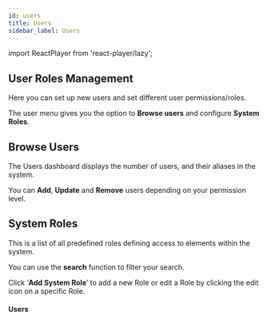 ```yaml
---
id: users
title: Users
sidebar_label: Users
---
```


import ReactPlayer from 'react-player/lazy';

## User Roles Management
Here you can set up new users and set different user permissions/roles.

The user menu gives you the option to **Browse users** and configure **System Roles**.

## Browse Users

The Users dashboard displays the number of users, and their aliases in the system.

You can **Add**, **Update** and **Remove** users depending on your permission level.



## System Roles

This is a list of all predefined roles defining access to elements within the system.

You can use the **search** function to filter your search.

Click ‘**Add System Role**’ to add a new Role or edit a Role by clicking the edit icon on a specific Role.


#### Users

  <ReactPlayer 
  url='https://vimeo.com/473806381/e7c2e172e5'
  width="100%"
  controls="true"/>    

<br/>
<br/>